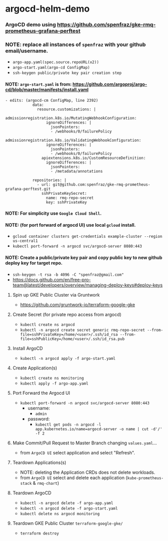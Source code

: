 # argocd-helm-demo #

### ArgoCD demo using https://github.com/spenfraz/gke-rmq-prometheus-grafana-perftest ###

### NOTE: replace all instances of ```spenfraz``` with your github email/username.
- ```argo-app.yaml(spec.source.repoURL(x2))```
- ```argo-start.yaml(argo-cd ConfigMap)```
- ```ssh-keygen public/private key pair creation step```

#### NOTE: ```argo-start.yaml``` is from: https://github.com/argoproj/argo-cd/blob/master/manifests/install.yaml
	- edits: (argocd-cm ConfigMap, line 2392)
				data:
                  resource.customizations: |
                    admissionregistration.k8s.io/MutatingWebhookConfiguration:
                      ignoreDifferences: |
                        jsonPointers:
                        - /webhooks/0/failurePolicy
                    admissionregistration.k8s.io/ValidatingWebhookConfiguration:
                      ignoreDifferences: |
                        jsonPointers:
                        - /webhooks/0/failurePolicy
                    apiextensions.k8s.io/CustomResourceDefinition:
                      ignoreDifferences: |
                        jsonPointers:
                        - /metadata/annotations

                repositories: |
                  - url: git@github.com:spenfraz/gke-rmq-prometheus-grafana-perftest.git
                    sshPrivateKeySecret:
                      name: rmq-repo-secret
                      key: sshPrivateKey

#### NOTE: For simplicity use ```Google Cloud Shell```.
#### NOTE: (for port forward of argocd UI) use local ```gcloud``` install.
- ```gcloud container clusters get-credentials example-cluster --region us-central1```
- ```kubectl port-forward -n argocd svc/argocd-server 8080:443```

#### NOTE: Create a public/private key pair and copy public key to new github deploy key for target repo.
- ```ssh-keygen -t rsa -b 4096 -C "spenfraz@gmail.com"```
- https://docs.github.com/en/free-pro-team@latest/developers/overview/managing-deploy-keys#deploy-keys

1. Spin up GKE Public Cluster via Gruntwork
	- https://github.com/gruntwork-io/terraform-google-gke

2. Create Secret (for private repo access from argocd)
	- ```kubectl create ns argocd```
	- ```kubectl -n argocd create secret generic rmq-repo-secret --from-file=sshPrivateKey=/home/<user>/.ssh/id_rsa --from-file=sshPublicKey=/home/<user>/.ssh/id_rsa.pub```

3. Install ArgoCD
	- ```kubectl -n argocd apply -f argo-start.yaml```

4. Create Application(s)
    - ```kubectl create ns monitoring```
	- ```kubectl apply -f argo-app.yaml```

5. Port Forward the Argocd UI
	- ```kubectl port-forward -n argocd svc/argocd-server 8080:443```
		- username:
			- ```admin```
		- password:
			- ```kubectl get pods -n argocd -l app.kubernetes.io/name=argocd-server -o name | cut -d'/' -f 2```
            
6. Make Commit/Pull Request to Master Branch changing ```values.yaml```...
    - from ```ArgoCD UI``` select application and select "Refresh".

7. Teardown Applications(s)
    - NOTE: deleting the Application CRDs does not delete workloads.
    - from ```ArgoCD UI``` select and delete each application (```kube-prometheus-stack``` & ```rmq-chart```)
    
8. Teardown ArgoCD
    - ```kubectl -n argocd delete -f argo-app.yaml```
    - ```kubectl -n argocd delete -f argo-start.yaml```
    - ```kubectl delete ns argocd monitoring```
    
9. Teardown GKE Public Cluster ```terraform-google-gke/```
    - ```terraform destroy```
